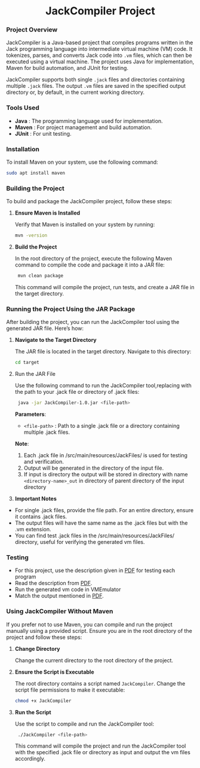 # <Center> JackCompiler Project</Center>

### Project Overview

JackCompiler is a Java-based project that compiles programs written in the Jack programming language into intermediate
virtual machine (VM) code. It tokenizes, parses, and converts Jack code into `.vm` files, which can then be executed using
a virtual machine. The project uses Java for implementation, Maven for build automation, and JUnit for testing.

JackCompiler supports both single `.jack` files and directories containing multiple `.jack` files. The output `.vm` files are
saved in the specified output directory or, by default, in the current working directory.

### Tools Used

- **Java** : The programming language used for implementation.
- **Maven** : For project management and build automation.
- **JUnit** : For unit testing.

### Installation

To install Maven on your system, use the following command:
```bash
sudo apt install maven
```

### Building the Project

To build and package the JackCompiler project, follow these steps:

1. **Ensure Maven is Installed**
 
   Verify that Maven is installed on your system by running:
    
   ```bash
   mvn -version
   ```
   
2. **Build the Project**

   In the root directory of the project, execute the following Maven command to compile the code and package it into a JAR file:
 
   ```bash
    mvn clean package
   ```

    This command will compile the project, run tests, and create a JAR file in the target directory.

### Running the Project Using the JAR Package

After building the project, you can run the JackCompiler tool using the generated JAR file. Here’s how:

1. **Navigate to the Target Directory**

    The JAR file is located in the target directory. Navigate to this directory:
   ```bash
   cd target
   ```

2. Run the JAR File

   Use the following command to run the JackCompiler tool,replacing <file-path> with the path to your .jack file or directory of .jack files:

   ```bash
    java -jar JackCompiler-1.0.jar <file-path>
   ```

   **Parameters**:
   - `<file-path>` : Path to a single .jack file or a directory containing multiple .jack files.

   **Note**:
    1. Each .jack file in /src/main/resources/JackFiles/ is used for testing and verification.
    2. Output will be generated in the directory of the input file.
    3. If input is directory the output will be stored in directory with name `<directory-name>_out` in directory of parent directory of the input directory

3. **Important Notes**
- For single .jack files, provide the file path. For an entire directory, ensure it contains .jack files.
- The output files will have the same name as the .jack files but with the .vm extension.
- You can find test .jack files in the /src/main/resources/JackFiles/ directory, useful for verifying the generated vm files.

### Testing
- For this project, use the description given in [PDF](./project.pdf) for testing each program
- Read the description from [PDF](./project.pdf).
- Run the generated vm code in VMEmulator
- Match the output mentioned in [PDF](./project.pdf).

### Using JackCompiler Without Maven

If you prefer not to use Maven, you can compile and run the project manually using a provided script. Ensure you are in the root directory of the project and follow these steps:

1. **Change Directory**
 
   Change the current directory to the root directory of the project.

2. **Ensure the Script is Executable**

    The root directory contains a script named `JackCompiler`. Change the script file permissions to make it executable:
   ```bash
   chmod +x JackCompiler
   ```

3. **Run the Script**

   Use the script to compile and run the JackCompiler tool:
   
   ```bash
    ./JackCompiler <file-path> 
   ```

   This command will compile the project and run the JackCompiler tool with the specified .jack file or directory as
   input and output the vm files accordingly.

